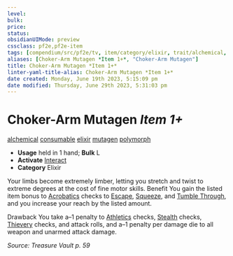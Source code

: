 ```yaml
---
level:
bulk:
price:
status:
obsidianUIMode: preview
cssclass: pf2e,pf2e-item
tags: [compendium/src/pf2e/tv, item/category/elixir, trait/alchemical, trait/consumable, trait/elixir, trait/mutagen, trait/polymorph]
aliases: [Choker-Arm Mutagen *Item 1+*, "Choker-Arm Mutagen"]
title: Choker-Arm Mutagen *Item 1+*
linter-yaml-title-alias: Choker-Arm Mutagen *Item 1+*
date created: Monday, June 19th 2023, 5:15:09 pm
date modified: Thursday, June 29th 2023, 5:31:03 pm
---
```


# Choker-Arm Mutagen *Item 1+*

[alchemical](rules/traits/alchemical.md) [consumable](rules/traits/consumable.md) [elixir](rules/traits/elixir.md) [mutagen](rules/traits/mutagen.md) [polymorph](rules/traits/polymorph.md)  

- **Usage** held in 1 hand; **Bulk** L
- **Activate** [Interact](rules/actions/interact.md)
- **Category** Elixir

Your limbs become extremely limber, letting you stretch and twist to extreme degrees at the cost of fine motor skills. Benefit You gain the listed item bonus to [Acrobatics](compendium/skills.md#Acrobatics) checks to [Escape](rules/actions/escape.md), [Squeeze](rules/actions/squeeze.md), and [Tumble Through](rules/actions/tumble-through.md), and you increase your reach by the listed amount.

Drawback You take a–1 penalty to [Athletics](compendium/skills.md#Athletics) checks, [Stealth](compendium/skills.md#Stealth) checks, [Thievery](compendium/skills.md#Thievery) checks, and attack rolls, and a–1 penalty per damage die to all weapon and unarmed attack damage.

*Source: Treasure Vault p. 59*
